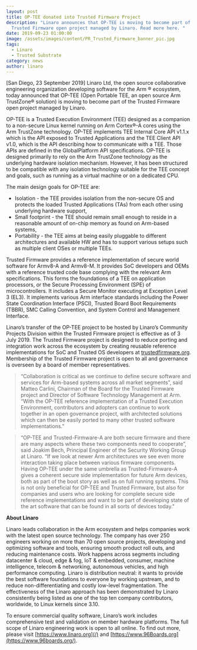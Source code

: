 ```yaml
---
layout: post
title: OP-TEE donated into Trusted Firmware Project
description: "Linaro announces that OP-TEE is moving to become part of the
  Trusted Firmware open project managed by Linaro. Read more here. "
date: 2019-09-23 01:00:00
image: /assets/images/content/PR_Trusted_Firmware_banner_pic.jpg
tags:
  - Linaro
  - Trusted Substrate
category: news
author: linaro
---
```


[San Diego, 23 September 2019] Linaro Ltd, the open source collaborative engineering organization developing software for the Arm ® ecosystem, today announced that OP-TEE (Open Portable TEE, an open source Arm TrustZone® solution) is moving to become part of the Trusted Firmware open project managed by Linaro.

OP-TEE is a Trusted Execution Environment (TEE) designed as a companion to a non-secure Linux kernel running on Arm Cortex®-A cores using the Arm TrustZone technology. OP-TEE implements TEE Internal Core API v1.1.x which is the API exposed to Trusted Applications and the TEE Client API v1.0, which is the API describing how to communicate with a TEE. Those APIs are defined in the GlobalPlatform API specifications. OP-TEE is designed primarily to rely on the Arm TrustZone technology as the underlying hardware isolation mechanism. However, it has been structured to be compatible with any isolation technology suitable for the TEE concept and goals, such as running as a virtual machine or on a dedicated CPU.

The main design goals for OP-TEE are:

- Isolation - the TEE provides isolation from the non-secure OS and protects the loaded Trusted Applications (TAs) from each other using underlying hardware support,
- Small footprint - the TEE should remain small enough to reside in a reasonable amount of on-chip memory as found on Arm-based systems,
- Portability - the TEE aims at being easily pluggable to different architectures and available HW and has to support various setups such as multiple client OSes or multiple TEEs.

Trusted Firmware provides a reference implementation of secure world software for Armv8-A and Armv8-M. It provides SoC developers and OEMs with a reference trusted code base complying with the relevant Arm specifications. This forms the foundations of a TEE on application processors, or the Secure Processing Environment (SPE) of microcontrollers. It includes a Secure Monitor executing at Exception Level 3 (EL3). It implements various Arm interface standards including the Power State Coordination Interface (PSCI), Trusted Board Boot Requirements (TBBR), SMC Calling Convention, and System Control and Management Interface.

Linaro’s transfer of the OP-TEE project to be hosted by Linaro’s Community Projects Division within the Trusted Firmware project is effective as of 3 July 2019. The Trusted Firmware project is designed to reduce porting and integration work across the ecosystem by creating reusable reference implementations for SoC and Trusted OS developers at [trustedfirmware.org](https://www.trustedfirmware.org/). Membership of the Trusted Firmware project is open to all and governance is overseen by a board of member representatives.

> “Collaboration is critical as we continue to define secure software and services for Arm-based systems across all market segments”, said Matteo Carlini, Chairman of the Board for the Trusted Firmware project and Director of Software Technology Management at Arm. “With the OP-TEE reference implementation of a Trusted Execution Environment, contributors and adopters can continue to work together in an open governance project, with architected solutions which can then be easily ported to many other trusted software implementations.”

> “OP-TEE and Trusted-Firmware-A are both secure firmware and there are many aspects where these two components need to cooperate”, said Joakim Bech, Principal Engineer of the Security Working Group at Linaro. “If we look at newer Arm architectures we see even more interaction taking place between various firmware components. Having OP-TEE under the same umbrella as Trusted-Firmware-A gives a coherent secure side implementation for future Arm devices, both as part of the boot story as well as on full running systems. This is not only beneficial for OP-TEE and Trusted Firmware, but also for companies and users who are looking for complete secure side reference implementations and want to be part of developing state of the art software that can be found in all sorts of devices today."

**About Linaro**

Linaro leads collaboration in the Arm ecosystem and helps companies work with the latest open source technology. The company has over 250 engineers working on more than 70 open source projects, developing and optimizing software and tools, ensuring smooth product roll outs, and reducing maintenance costs. Work happens across segments including datacenter & cloud, edge & fog, IoT & embedded, consumer, machine intelligence, telecom & networking, autonomous vehicles, and high performance computing. Linaro is distribution neutral: it wants to provide the best software foundations to everyone by working upstream, and to reduce non-differentiating and costly low-level fragmentation. The effectiveness of the Linaro approach has been demonstrated by Linaro consistently being listed as one of the top ten company contributors, worldwide, to Linux kernels since 3.10.

To ensure commercial quality software, Linaro’s work includes comprehensive test and validation on member hardware platforms. The full scope of Linaro engineering work is open to all online. To find out more, please visit [https://www.linaro.org](/) and [https://www.96Boards.org](https://www.96boards.org/).

